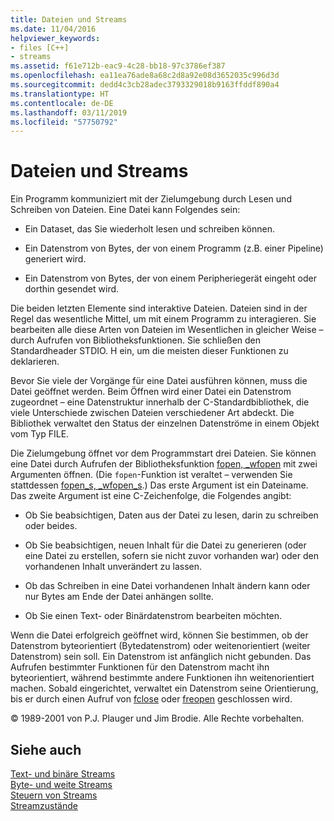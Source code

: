 ```yaml
---
title: Dateien und Streams
ms.date: 11/04/2016
helpviewer_keywords:
- files [C++]
- streams
ms.assetid: f61e712b-eac9-4c28-bb18-97c3786ef387
ms.openlocfilehash: ea11ea76ade8a68c2d8a92e08d3652035c996d3d
ms.sourcegitcommit: dedd4c3cb28adec3793329018b9163ffddf890a4
ms.translationtype: HT
ms.contentlocale: de-DE
ms.lasthandoff: 03/11/2019
ms.locfileid: "57750792"
---
```

# <a name="files-and-streams"></a>Dateien und Streams

Ein Programm kommuniziert mit der Zielumgebung durch Lesen und Schreiben von Dateien. Eine Datei kann Folgendes sein:

- Ein Dataset, das Sie wiederholt lesen und schreiben können.

- Ein Datenstrom von Bytes, der von einem Programm (z.B. einer Pipeline) generiert wird.

- Ein Datenstrom von Bytes, der von einem Peripheriegerät eingeht oder dorthin gesendet wird.

Die beiden letzten Elemente sind interaktive Dateien. Dateien sind in der Regel das wesentliche Mittel, um mit einem Programm zu interagieren. Sie bearbeiten alle diese Arten von Dateien im Wesentlichen in gleicher Weise – durch Aufrufen von Bibliotheksfunktionen. Sie schließen den Standardheader STDIO. H ein, um die meisten dieser Funktionen zu deklarieren.

Bevor Sie viele der Vorgänge für eine Datei ausführen können, muss die Datei geöffnet werden. Beim Öffnen wird einer Datei ein Datenstrom zugeordnet – eine Datenstruktur innerhalb der C-Standardbibliothek, die viele Unterschiede zwischen Dateien verschiedener Art abdeckt. Die Bibliothek verwaltet den Status der einzelnen Datenströme in einem Objekt vom Typ FILE.

Die Zielumgebung öffnet vor dem Programmstart drei Dateien. Sie können eine Datei durch Aufrufen der Bibliotheksfunktion [fopen, _wfopen](../c-runtime-library/reference/fopen-wfopen.md) mit zwei Argumenten öffnen. (Die `fopen`-Funktion ist veraltet – verwenden Sie stattdessen [fopen_s, _wfopen_s](../c-runtime-library/reference/fopen-s-wfopen-s.md).) Das erste Argument ist ein Dateiname. Das zweite Argument ist eine C-Zeichenfolge, die Folgendes angibt:

- Ob Sie beabsichtigen, Daten aus der Datei zu lesen, darin zu schreiben oder beides.

- Ob Sie beabsichtigen, neuen Inhalt für die Datei zu generieren (oder eine Datei zu erstellen, sofern sie nicht zuvor vorhanden war) oder den vorhandenen Inhalt unverändert zu lassen.

- Ob das Schreiben in eine Datei vorhandenen Inhalt ändern kann oder nur Bytes am Ende der Datei anhängen sollte.

- Ob Sie einen Text- oder Binärdatenstrom bearbeiten möchten.

Wenn die Datei erfolgreich geöffnet wird, können Sie bestimmen, ob der Datenstrom byteorientiert (Bytedatenstrom) oder weitenorientiert (weiter Datenstrom) sein soll. Ein Datenstrom ist anfänglich nicht gebunden. Das Aufrufen bestimmter Funktionen für den Datenstrom macht ihn byteorientiert, während bestimmte andere Funktionen ihn weitenorientiert machen. Sobald eingerichtet, verwaltet ein Datenstrom seine Orientierung, bis er durch einen Aufruf von [fclose](../c-runtime-library/reference/fclose-fcloseall.md) oder [freopen](../c-runtime-library/reference/freopen-wfreopen.md) geschlossen wird.

© 1989-2001 von P.J. Plauger und Jim Brodie. Alle Rechte vorbehalten.

## <a name="see-also"></a>Siehe auch

[Text- und binäre Streams](../c-runtime-library/text-and-binary-streams.md)<br/>
[Byte- und weite Streams](../c-runtime-library/byte-and-wide-streams.md)<br/>
[Steuern von Streams](../c-runtime-library/controlling-streams.md)<br/>
[Streamzustände](../c-runtime-library/stream-states.md)
